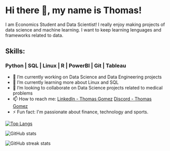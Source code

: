 # Hi there 👋, my name is Thomas!

I am Economics Student and Data Scientist!
I really enjoy making projects of data science and machine learning. I want to keep learning lenguages and frameworks related to data.

## Skills: 
### Python | SQL | Linux | R | PowerBI | Git | Tableau

- 🔭 I’m currently working on Data Science and Data Engineering projects 
- 🌱 I’m currently learning more about Linux and SQL 
- 👯 I’m looking to collaborate on Data Science projects related to medical problems  
- 📫 How to reach me: [LinkedIn - Thomas Gomez](https://www.linkedin.com/in/thomasfgomez/) [Discord - Thomas Gomez](https://discord.com/channels/@me)
- ⚡ Fun fact: I'm passionate about finance, technology and sports. 

[![Top Langs](https://github-readme-stats.vercel.app/api/top-langs/?username=thomasfgomez)](https://github.com/anuraghazra/github-readme-stats)

![GitHub stats](https://github-readme-stats.vercel.app/api?username=thomasfgomez&show_icons=true)  

![GitHub streak stats](https://github-readme-streak-stats.herokuapp.com/?user=thomasfgomez)  

